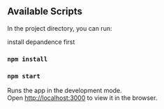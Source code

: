 ## Available Scripts

In the project directory, you can run:

install depandence first

### `npm install`

### `npm start`

Runs the app in the development mode.\
Open [http://localhost:3000](http://localhost:3000) to view it in the browser.




